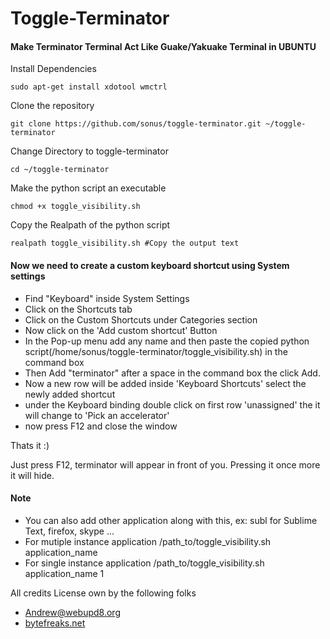 # Toggle-Terminator
#### Make Terminator Terminal Act Like Guake/Yakuake Terminal in UBUNTU

Install Dependencies
```
sudo apt-get install xdotool wmctrl
```

Clone the repository
```
git clone https://github.com/sonus/toggle-terminator.git ~/toggle-terminator
```
Change Directory to toggle-terminator
```
cd ~/toggle-terminator

```
Make the python script an executable
```
chmod +x toggle_visibility.sh

```
Copy the Realpath of the python script
```
realpath toggle_visibility.sh #Copy the output text

```

#### Now we need to create a custom keyboard shortcut using System settings


* Find "Keyboard" inside System Settings
* Click on the Shortcuts tab
* Click on the Custom Shortcuts under Categories section
* Now click on the 'Add custom shortcut' Button
* In the Pop-up menu add any name and then paste the copied python script(/home/sonus/toggle-terminator/toggle_visibility.sh) in the command box
* Then Add "terminator" after a space in the command box the click Add.
* Now a new row will be added inside 'Keyboard Shortcuts' select the newly added shortcut
* under the Keyboard binding double click on first row 'unassigned' the it will change to 'Pick an accelerator'
* now press F12 and close the window

Thats it :)

Just press F12, terminator will appear in front of you. Pressing it once more it will hide.


#### Note
* You can also add other application along with this, ex: subl for Sublime Text, firefox, skype ...
* For mutiple instance application /path_to/toggle_visibility.sh application_name
* For single instance application /path_to/toggle_visibility.sh application_name 1

All credits License own by the following folks
* [Andrew@webupd8.org](http://www.webupd8.org/2011/07/install-terminator-with-built-in-quake.html)
* [bytefreaks.net](http://bytefreaks.net/gnulinux/bash/howto-make-terminator-terminal-act-like-guake-terminal-in-fedora-20ubuntu-14-10)
